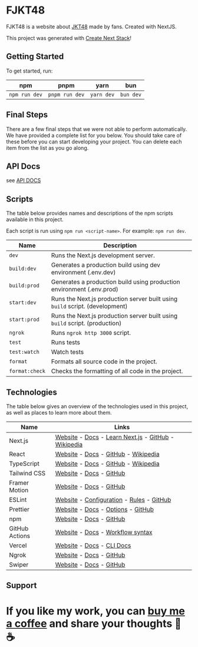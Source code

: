 # FJKT48

FJKT48 is a website about [JKT48](https://jkt48.com/) made by fans. Created with NextJS.

This project was generated with [Create Next Stack](https://www.create-next-stack.com/)!

## Getting Started

To get started, run:

| npm           | pnpm           | yarn       | bun       |
| ------------- | -------------- | ---------- | --------- |
| `npm run dev` | `pnpm run dev` | `yarn dev` | `bun dev` |

## Final Steps

There are a few final steps that we were not able to perform automatically. We have provided a complete list for you below. You should take care of these before you can start developing your project. You can delete each item from the list as you go along.

## API Docs

see [API DOCS](https://github.com/achmaddaniel24/fjkt48-web/blob/production/docs/API_DOCS.md)

## Scripts

The table below provides names and descriptions of the npm scripts available in this project.

Each script is run using `npm run <script-name>`. For example: `npm run dev`.

| Name           | Description                                                                  |
| -------------- | ---------------------------------------------------------------------------- |
| `dev`          | Runs the Next.js development server.                                         |
| `build:dev`    | Generates a production build using dev environment (.env.dev)                |
| `build:prod`   | Generates a production build using production environment (.env.prod)        |
| `start:dev`    | Runs the Next.js production server built using `build` script. (development) |
| `start:prod`   | Runs the Next.js production server built using `build` script. (production)  |
| `ngrok`        | Runs `ngrok http 3000` script.                                               |
| `test`         | Runs tests                                                                   |
| `test:watch`   | Watch tests                                                                  |
| `format`       | Formats all source code in the project.                                      |
| `format:check` | Checks the formatting of all code in the project.                            |

## Technologies

The table below gives an overview of the technologies used in this project, as well as places to learn more about them.

| Name           | Links                                                                                                                                                                                                           |
| -------------- | --------------------------------------------------------------------------------------------------------------------------------------------------------------------------------------------------------------- |
| Next.js        | [Website](https://nextjs.org/) - [Docs](https://nextjs.org/docs) - [Learn Next.js](https://nextjs.org/learn) - [GitHub](https://github.com/vercel/next.js) - [Wikipedia](https://en.wikipedia.org/wiki/Next.js) |
| React          | [Website](https://reactjs.org/) - [Docs](https://reactjs.org/docs/getting-started.html) - [GitHub](https://github.com/facebook/react) - [Wikipedia](<https://en.wikipedia.org/wiki/React_(JavaScript_library)>) |
| TypeScript     | [Website](https://www.typescriptlang.org/) - [Docs](https://www.typescriptlang.org/docs/) - [GitHub](https://github.com/microsoft/TypeScript) - [Wikipedia](https://en.wikipedia.org/wiki/TypeScript)           |
| Tailwind CSS   | [Website](https://tailwindcss.com/) - [Docs](https://tailwindcss.com/docs) - [GitHub](https://github.com/tailwindlabs/tailwindcss)                                                                              |
| Framer Motion  | [Website](https://www.framer.com/motion/) - [Docs](https://www.framer.com/docs/) - [GitHub](https://github.com/framer/motion)                                                                                   |
| ESLint         | [Website](https://eslint.org/) - [Configuration](https://eslint.org/docs/user-guide/configuring/) - [Rules](https://eslint.org/docs/rules/) - [GitHub](https://github.com/eslint/eslint)                        |
| Prettier       | [Website](https://prettier.io/) - [Docs](https://prettier.io/docs/en/index.html) - [Options](https://prettier.io/docs/en/options.html) - [GitHub](https://github.com/prettier/prettier)                         |
| npm            | [Website](https://www.npmjs.com/) - [Docs](https://docs.npmjs.com/) - [GitHub](https://github.com/npm/cli)                                                                                                      |
| GitHub Actions | [Website](https://github.com/features/actions) - [Docs](https://docs.github.com/en/actions) - [Workflow syntax](https://docs.github.com/en/actions/reference/workflow-syntax-for-github-actions)                |
| Vercel         | [Website](https://vercel.com/) - [Docs](https://vercel.com/docs) - [CLI Docs](https://vercel.com/docs/cli)                                                                                                      |
| Ngrok          | [Website](https://ngrok.com/) - [Docs](https://ngrok.com/docs) - [GitHub](https://github.com/ngrok)                                                                                                             |
| Swiper         | [Website](https://swiperjs.com/) - [Docs](https://swiperjs.com/get-started) - [GitHub](https://github.com/nolimits4web/swiper)                                                                                  |

## Support

# If you like my work, you can [buy me a coffee](https://www.buymeacoffee.com/kudanil) and share your thoughts 🎉 ☕
